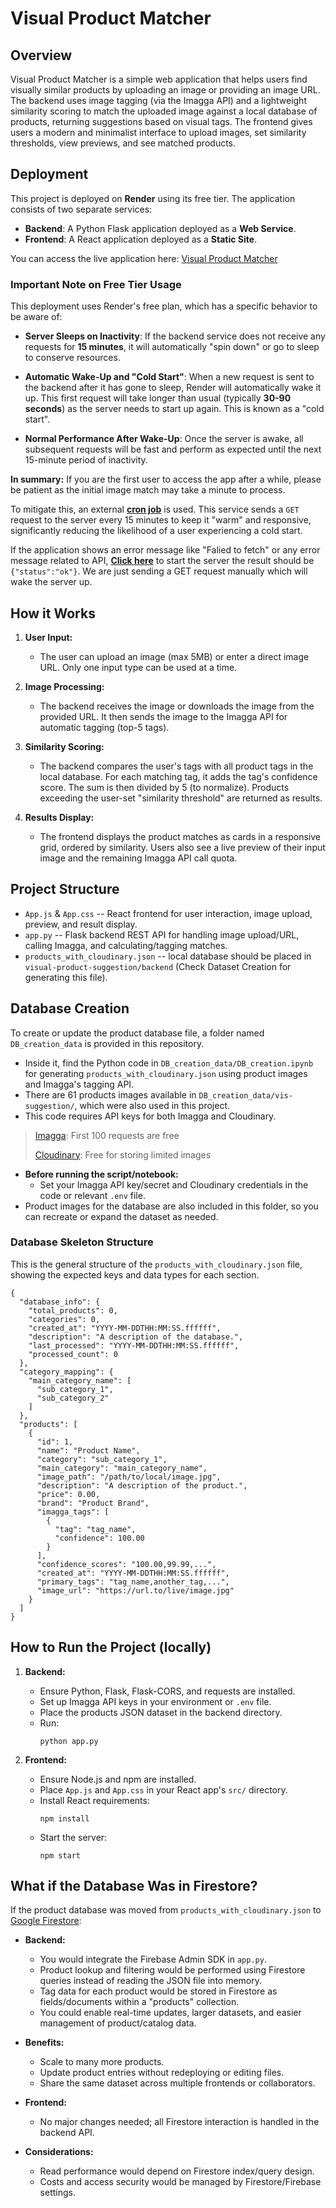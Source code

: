 # Visual Product Matcher

## Overview

Visual Product Matcher is a simple web application that helps users find visually similar products by uploading an image or providing an image URL. The backend uses image tagging (via the Imagga API) and a lightweight similarity scoring to match the uploaded image against a local database of products, returning suggestions based on visual tags. The frontend gives users a modern and minimalist interface to upload images, set similarity thresholds, view previews, and see matched products.


## Deployment

This project is deployed on **Render** using its free tier. The application consists of two separate services:

-   **Backend**: A Python Flask application deployed as a **Web Service**.
-   **Frontend**: A React application deployed as a **Static Site**.

You can access the live application here: [Visual Product Matcher](https://visual-product-suggestion-1.onrender.com/)

### Important Note on Free Tier Usage

This deployment uses Render's free plan, which has a specific behavior to be aware of:

-   **Server Sleeps on Inactivity**: If the backend service does not receive any requests for **15 minutes**, it will automatically "spin down" or go to sleep to conserve resources.

-   **Automatic Wake-Up and "Cold Start"**: When a new request is sent to the backend after it has gone to sleep, Render will automatically wake it up. This first request will take longer than usual (typically **30-90 seconds**) as the server needs to start up again. This is known as a "cold start".

-   **Normal Performance After Wake-Up**: Once the server is awake, all subsequent requests will be fast and perform as expected until the next 15-minute period of inactivity.

**In summary:** If you are the first user to access the app after a while, please be patient as the initial image match may take a minute to process.

To mitigate this, an external [**cron job**](https://cron-job.org/en/) is used. This service sends a `GET` request to the server every 15 minutes to keep it "warm" and responsive, significantly reducing the likelihood of a user experiencing a cold start.

If the application shows an error message like "Falied to fetch" or any error message related to API, [**Click here**](https://visual-product-suggestion.onrender.com/health) to start the server the result should be ```{"status":"ok"}```. We are just sending a GET request manually which will wake the server up.    

## How it Works

1. **User Input:**
   - The user can upload an image (max 5MB) or enter a direct image URL. Only one input type can be used at a time.

2. **Image Processing:**
   - The backend receives the image or downloads the image from the provided URL. It then sends the image to the Imagga API for automatic tagging (top-5 tags).

3. **Similarity Scoring:**
   - The backend compares the user's tags with all product tags in the local database. For each matching tag, it adds the tag's confidence score. The sum is then divided by 5 (to normalize). Products exceeding the user-set "similarity threshold" are returned as results.

4. **Results Display:**
   - The frontend displays the product matches as cards in a responsive grid, ordered by similarity. Users also see a live preview of their input image and the remaining Imagga API call quota.

## Project Structure

- `App.js` & `App.css` -- React frontend for user interaction, image upload, preview, and result display.
- `app.py` -- Flask backend REST API for handling image upload/URL, calling Imagga, and calculating/tagging matches.
- `products_with_cloudinary.json` -- local database should be placed in `visual-product-suggestion/backend` (Check Dataset Creation for generating this file).

## Database Creation

To create or update the product database file, a folder named `DB_creation_data` is provided in this repository.
- Inside it, find the Python code in `DB_creation_data/DB_creation.ipynb` for generating `products_with_cloudinary.json` using product images and Imagga's tagging API.
- There are 61 products images available in `DB_creation_data/vis-suggestion/`, which were also used in this project.
- This code requires API keys for both Imagga and Cloudinary.

> [Imagga](https://imagga.com/): First 100 requests are free
>
> [Cloudinary](https://cloudinary.com/): Free for storing limited images

- **Before running the script/notebook:**
  - Set your Imagga API key/secret and Cloudinary credentials in the code or relevant `.env` file.
- Product images for the database are also included in this folder, so you can recreate or expand the dataset as needed.

### Database Skeleton Structure

This is the general structure of the `products_with_cloudinary.json` file, showing the expected keys and data types for each section.

```
{
  "database_info": {
    "total_products": 0,
    "categories": 0,
    "created_at": "YYYY-MM-DDTHH:MM:SS.ffffff",
    "description": "A description of the database.",
    "last_processed": "YYYY-MM-DDTHH:MM:SS.ffffff",
    "processed_count": 0
  },
  "category_mapping": {
    "main_category_name": [
      "sub_category_1",
      "sub_category_2"
    ]
  },
  "products": [
    {
      "id": 1,
      "name": "Product Name",
      "category": "sub_category_1",
      "main_category": "main_category_name",
      "image_path": "/path/to/local/image.jpg",
      "description": "A description of the product.",
      "price": 0.00,
      "brand": "Product Brand",
      "imagga_tags": [
        {
          "tag": "tag_name",
          "confidence": 100.00
        }
      ],
      "confidence_scores": "100.00,99.99,...",
      "created_at": "YYYY-MM-DDTHH:MM:SS.ffffff",
      "primary_tags": "tag_name,another_tag,...",
      "image_url": "https://url.to/live/image.jpg"
    }
  ]
}
```

## How to Run the Project (locally)

1. **Backend:**
   - Ensure Python, Flask, Flask-CORS, and requests are installed.
   - Set up Imagga API keys in your environment or `.env` file.
   - Place the products JSON dataset in the backend directory.
   - Run:
     ```
     python app.py
     ```

2. **Frontend:**
   - Ensure Node.js and npm are installed.
   - Place `App.js` and `App.css` in your React app's `src/` directory.
   - Install React requirements:
     ```
     npm install
     ```
   - Start the server:
     ```
     npm start
     ```

## What if the Database Was in Firestore?

If the product database was moved from `products_with_cloudinary.json` to [Google Firestore](https://firebase.google.com/docs/firestore):

- **Backend:**
  - You would integrate the Firebase Admin SDK in `app.py`.
  - Product lookup and filtering would be performed using Firestore queries instead of reading the JSON file into memory.
  - Tag data for each product would be stored in Firestore as fields/documents within a "products" collection.
  - You could enable real-time updates, larger datasets, and easier management of product/catalog data.

- **Benefits:**
  - Scale to many more products.
  - Update product entries without redeploying or editing files.
  - Share the same dataset across multiple frontends or collaborators.

- **Frontend:**
  - No major changes needed; all Firestore interaction is handled in the backend API.

- **Considerations:**
  - Read performance would depend on Firestore index/query design.
  - Costs and access security would be managed by Firestore/Firebase settings.
